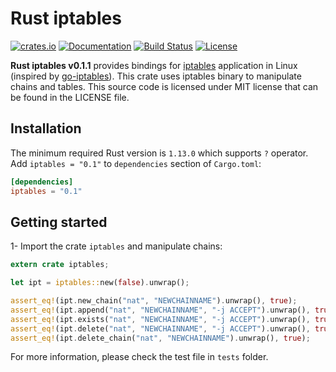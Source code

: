 Rust iptables
=============

[![crates.io](https://img.shields.io/crates/v/iptables.svg)](https://crates.io/crates/iptables) [![Documentation](https://img.shields.io/badge/Docs-iptables-blue.svg)](https://docs.rs/iptables/0.1.1/iptables) [![Build Status](https://travis-ci.org/yaa110/rust-iptables.svg)](https://travis-ci.org/yaa110/rust-iptables) [![License](http://img.shields.io/:license-mit-blue.svg)](https://github.com/yaa110/rust-iptables/blob/master/LICENSE)

**Rust iptables v0.1.1** provides bindings for [iptables](https://www.netfilter.org/projects/iptables/index.html) application in Linux (inspired by [go-iptables](https://github.com/coreos/go-iptables)). This crate uses iptables binary to manipulate chains and tables. This source code is licensed under MIT license that can be found in the LICENSE file.

## Installation
The minimum required Rust version is `1.13.0` which supports `?` operator. Add `iptables = "0.1"` to `dependencies` section of `Cargo.toml`:

```toml
[dependencies]
iptables = "0.1"
```

## Getting started
1- Import the crate `iptables` and manipulate chains:

```rust
extern crate iptables;

let ipt = iptables::new(false).unwrap();

assert_eq!(ipt.new_chain("nat", "NEWCHAINNAME").unwrap(), true);
assert_eq!(ipt.append("nat", "NEWCHAINNAME", "-j ACCEPT").unwrap(), true);
assert_eq!(ipt.exists("nat", "NEWCHAINNAME", "-j ACCEPT").unwrap(), true);
assert_eq!(ipt.delete("nat", "NEWCHAINNAME", "-j ACCEPT").unwrap(), true);
assert_eq!(ipt.delete_chain("nat", "NEWCHAINNAME").unwrap(), true);
```

For more information, please check the test file in `tests` folder.